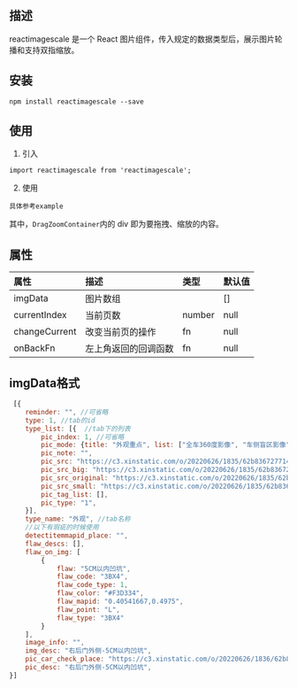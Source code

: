 <!--
 * Author  wangtengyao
 * Date  2022-11-11 13:23:39
 * LastEditors  wangtengyao
 * LastEditTime  2022-11-11 13:23:39
 * Description 拖拽、缩放容器组件
-->

## 描述

reactimagescale 是一个 React 图片组件，传入规定的数据类型后，展示图片轮播和支持双指缩放。

## 安装

```
npm install reactimagescale --save
```

## 使用

1. 引入

```
import reactimagescale from 'reactimagescale';
```

2. 使用

```
具体参考example
```

其中，`DragZoomContainer`内的 div 即为要拖拽、缩放的内容。

## 属性

| 属性             | 描述                 | 类型     | 默认值  |
|:-----------------|:-------------------|:-------|:-----|
| imgData        | 图片数组               |        | []   |
| currentIndex      | 当前页数               | number | null |
| changeCurrent     | 改变当前页的操作           | fn     | null |
| onBackFn | 左上角返回的回调函数         | fn     | null |

## imgData格式

```javascript
 [{
    reminder: "", //可省略
    type: 1, //tab的id
    type_list: [{  //tab下的列表
        pic_index: 1, //可省略
        pic_mode: {title: "外观重点", list: ["全车360度影像", "车侧盲区影像", "自动头灯", "转向辅助灯", "大灯延时关闭"]},
        pic_note: "",
        pic_src: "https://c3.xinstatic.com/o/20220626/1835/62b8367277147486905_42.jpg",
        pic_src_big: "https://c3.xinstatic.com/o/20220626/1835/62b8367277147486905_20.jpg",
        pic_src_original: "https://c3.xinstatic.com/o/20220626/1835/62b8367277147486905_40.jpg",
        pic_src_small: "https://c3.xinstatic.com/o/20220626/1835/62b8367277147486905_50.jpg",
        pic_tag_list: [],
        pic_type: "1",
    }],
    type_name: "外观", //tab名称
    //以下有瑕疵的时候使用
    detectitemmapid_place: "",
    flaw_descs: [],
    flaw_on_img: [
        {
            flaw: "5CM以内凹坑",
            flaw_code: "3BX4",
            flaw_code_type: 1,
            flaw_color: "#F3D334",
            flaw_mapid: "0.40541667,0.4975",
            flaw_point: "L",
            flaw_type: "3BX4"
        }
    ],
    image_info: "",
    img_desc: "右后门外侧-5CM以内凹坑",
    pic_car_check_place: "https://c3.xinstatic.com/o/20220626/1836/62b836a81ab4a637554_20.jpg",
    pic_desc: "右后门外侧-5CM以内凹坑",
}]
```
